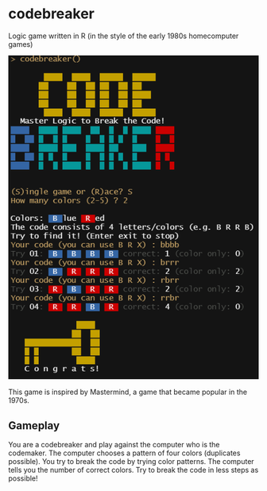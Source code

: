# codebreaker

Logic game written in R (in the style of the early 1980s homecomputer games)


<img src="man/figures/codebreaker_screenshot.png" alt="scrennshot" width="600">

This game is inspired by Mastermind, a game that became popular in the 1970s.

## Gameplay

You are a codebreaker and play against the computer who is the codemaker. The computer chooses a pattern of four colors (duplicates possible). You try to break the code by trying color patterns. The computer tells you the number of correct colors. Try to break the code in less steps as possible!
